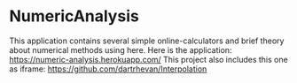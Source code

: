 # NumericAnalysis
This application contains several simple online-calculators and brief theory about numerical methods using here.
Here is the application: https://numeric-analysis.herokuapp.com/
This project also includes this one as iframe: https://github.com/dartrhevan/Interpolation
